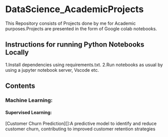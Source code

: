 # DataScience_AcademicProjects
This Repository consists of Projects done by me for Academic purposes.Projects are presented in the form of Google colab notebooks.
## Instructions for running Python Notebooks Locally
1.Install dependencies using requirements.txt.
2.Run notebooks as usual by using a jupyter notebook server, Vscode etc.
## Contents
### Machine Learning:
#### Supervised Learning:
[Customer Churn Prediction][]:A predictive model to identify and reduce customer churn, contributing to improved customer retention strategies
